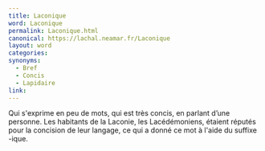 ```yaml
---
title: Laconique
word: Laconique
permalink: Laconique.html
canonical: https://lachal.neamar.fr/Laconique
layout: word
categories:
synonyms:
  - Bref
  - Concis
  - Lapidaire
link: 
---
```


Qui s'exprime en peu de mots, qui est très concis, en parlant d’une personne.
Les habitants de la Laconie, les Lacédémoniens, étaient réputés pour la concision de leur langage, ce qui a donné ce mot à l'aide du suffixe -ique.

